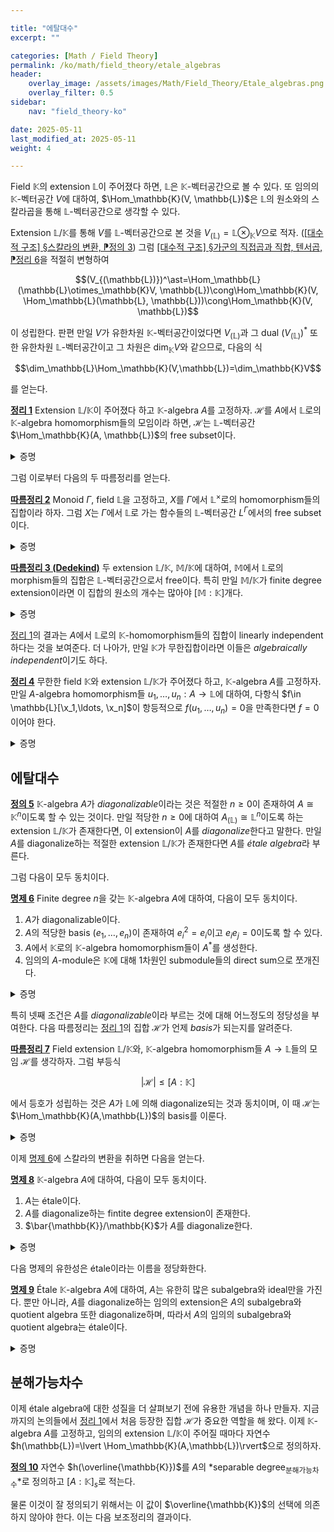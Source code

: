 ```yaml
---

title: "에탈대수"
excerpt: ""

categories: [Math / Field Theory]
permalink: /ko/math/field_theory/etale_algebras
header:
    overlay_image: /assets/images/Math/Field_Theory/Etale_algebras.png
    overlay_filter: 0.5
sidebar: 
    nav: "field_theory-ko"

date: 2025-05-11
last_modified_at: 2025-05-11
weight: 4

---
```


Field $\mathbb{K}$의 extension $\mathbb{L}$이 주어졌다 하면, $\mathbb{L}$은 $\mathbb{K}$-벡터공간으로 볼 수 있다. 또 임의의 $\mathbb{K}$-벡터공간 $V$에 대하여, $\Hom_\mathbb{K}(V, \mathbb{L})$은 $\mathbb{L}$의 원소와의 스칼라곱을 통해 $\mathbb{L}$-벡터공간으로 생각할 수 있다. 

Extension $\mathbb{L}/\mathbb{K}$를 통해 $V$를 $\mathbb{L}$-벡터공간으로 본 것을 $V_{(\mathbb{L})}=\mathbb{L}\otimes_\mathbb{K}V$으로 적자. ([\[대수적 구조\] §스칼라의 변환, ⁋정의 3](/ko/math/algebraic_structures/change_of_base_ring#def3)) 그럼 [\[대수적 구조\] §가군의 직접곱과 직합, 텐서곱, ⁋정리 6](/ko/math/algebraic_structures/operations_of_modules#thm6)을 적절히 변형하여

$$(V_{(\mathbb{L})})^\ast=\Hom_\mathbb{L}(\mathbb{L}\otimes_\mathbb{K}V, \mathbb{L})\cong\Hom_\mathbb{K}(V, \Hom_\mathbb{L}(\mathbb{L}, \mathbb{L}))\cong\Hom_\mathbb{K}(V, \mathbb{L})$$

이 성립한다. 판편 만일 $V$가 유한차원 $\mathbb{K}$-벡터공간이었다면 $V_{(\mathbb{L})}$과 그 dual $(V_{(\mathbb{L})})^\ast$ 또한 유한차원 $\mathbb{L}$-벡터공간이고 그 차원은 $\dim_\mathbb{K}V$와 같으므로, 다음의 식

$$\dim_\mathbb{L}\Hom_\mathbb{K}(V,\mathbb{L})=\dim_\mathbb{K}V$$

를 얻는다. 

<div class="proposition" markdown="1">

<ins id="thm1">**정리 1**</ins> Extension $\mathbb{L}/\mathbb{K}$이 주어졌다 하고 $\mathbb{K}$-algebra $A$를 고정하자. $\mathscr{H}$를 $A$에서 $\mathbb{L}$로의 $\mathbb{K}$-algebra  homomorphism들의 모임이라 하면, $\mathscr{H}$는 $\mathbb{L}$-벡터공간 $\Hom_\mathbb{K}(A, \mathbb{L})$의 free subset이다. 

</div>
<details class="proof" markdown="1">
<summary>증명</summary>

즉, $\mathscr{H}$의 임의의 유한한 부분집합 $\\{u_1,\ldots, u_n\\}$이 반드시 linearly independent임을 보이면 충분하다. $n$에 대한 귀납법을 사용한다. $n=0$인 경우는 자명하므로, $n \geq 1$이라고 하자.

$\mathscr{H}$의 원소들 $u_1,\ldots, u_n$에 대하여, $\mathbb{L}$의 원소들 $\alpha_1,\ldots,\alpha_n$이 다음의 식

$$\sum_{i=1}^{n} \alpha_i u_i = 0$$

을 만족한다 하자. 그럼 $x,y\in A$에 대해 다음의 계산

$$\sum_{i=1}^{n-1} \alpha_i([u_i(x) - u_n(x)) u_i(y) = \sum_{i=1}^{n} \alpha_i u_i(xy) - u_n(x) \sum_{i=1}^{n} \alpha_i u_i(y) = 0$$

으로부터 

$$\sum_{i=1}^{n-1} \alpha_i(u_i(x) - u_n(x)) u_i = 0$$

임을 안다. 이제 귀납적 가정으로부터, 위의 식의 계수부분에 해당하는 $\alpha_i(u_i(x)-u_n(x))$들이 모두 $0$이어야 함을 안다. 그런데 $u_1,\ldots, u_n$은 모두 서로 다른 원소들이고, 따라서 이것이 $x$의 값에 무관하게 항등적으로 $0$이기 위해서는 $\alpha_i=0$이 모든 $i=1,\ldots, n-1$에 대해 성립해야 한다. 이를 다시 가정의 식에 대입하면 $\alpha_n$ 또한 $0$이어야 함을 안다. 

</details>

그럼 이로부터 다음의 두 따름정리를 얻는다. 

<div class="proposition" markdown="1">

<ins id="cor2">**따름정리 2**</ins>  Monoid $\Gamma$, field $\mathbb{L}$을 고정하고, $X$를 $\Gamma$에서 $\mathbb{L}^\times$로의 homomorphism들의 집합이라 하자. 그럼 $X$는 $\Gamma$에서 $\mathbb{L}$로 가는 함수들의 $\mathbb{L}$-벡터공간 $L^\Gamma$에서의 free subset이다. 

</div>
<details class="proof" markdown="1">
<summary>증명</summary>  

Monoid algebra $A=L\Gamma$를 생각하고, canonical basis $(e\_\gamma)\_{\gamma\in\Gamma}$를 생각하자. 

그럼 [\[대수적 구조\] §대수, ⁋명제 6](/ko/math/algebraic_structures/algebras)의 일반화를 통해 $X$와 $\Hom_\mathbb{L}(A,\mathbb{L})$ 사이의 bijection이 존재하므로 주장은 [정리 1](#thm1)로부터 바로 따라나온다. 

</details>

<div class="proposition" markdown="1">

<ins id="cor3">**따름정리 3 (Dedekind)**</ins> 두 extension $\mathbb{L}/\mathbb{K}$, $\mathbb{M}/\mathbb{K}$에 대하여, $\mathbb{M}$에서 $\mathbb{L}$로의 morphism들의 집합은 $\mathbb{L}$-벡터공간으로서 free이다. 특히 만일 $\mathbb{M}/\mathbb{K}$가 finite degree extension이라면 이 집합의 원소의 개수는 많아야 $[\mathbb{M}:\mathbb{K}]$개다.

</div>
<details class="proof" markdown="1">
<summary>증명</summary>

$A=\mathbb{M}$으로 두고 [정리 1](#thm1)을 사용하면 된다. 둘째 주장은 $\Hom_\mathbb{K}(\mathbb{M},\mathbb{L})$이 $\mathbb{L}$-벡터공간으로서 $[\mathbb{M}:\mathbb{K}]$차원이기 때문에 당연하다. 

</details>

[정리 1](#thm1)의 결과는 $A$에서 $\mathbb{L}$로의 $\mathbb{K}$-homomorphism들의 집합이 linearly independent하다는 것을 보여준다. 더 나아가, 만일 $\mathbb{K}$가 무한집합이라면 이들은 *algebraically independent*이기도 하다. 

<div class="proposition" markdown="1">

<ins id="thm4">**정리 4**</ins> 무한한 field $\mathbb{K}$와 extension $\mathbb{L}/\mathbb{K}$가 주어졌다 하고, $\mathbb{K}$-algebra $A$를 고정하자. 만일 $A$-algebra homomorphism들 $u_1,\ldots, u_n:A \rightarrow \mathbb{L}$에 대하여, 다항식 $f\in \mathbb{L}[\x_1,\ldots, \x_n]$이 항등적으로 $f(u_1,\ldots, u_n)=0$을 만족한다면 $f=0$이어야 한다.

</div>
<details class="proof" markdown="1">
<summary>증명</summary>

$(u_1(x), \dots, u_n(x))$의 꼴을 가지는 $\mathbb{L}^n$의 부분집합을 $B$라 하자. 그럼 [정리 1](#thm1)로부터 우리는 

$$\sum_{i=1}^n\alpha_i u_i(x)=0$$

을 모든 $x\in A$에 대해 만족하는 $\alpha_1,\ldots, \alpha_n$은 존재하지 않음을 안다. 바꿔 말하면, bilinear pairing $B\times \mathbb{L}^n \rightarrow \mathbb{L}$을 

$$\bigl((u_1(x),\cdots, u_n(x)), (\alpha_1,\ldots, \alpha_n)\bigr) \mapsto \sum_{i=1}^n \alpha_iu_i(x)$$

으로 정의한다면 이것이 유도하는 $\mathbb{L}^n\rightarrow B^\ast$가 injective이고, 이로부터 $B$가 $\mathbb{L}$을 생성해야 하는 것을 안다. 따라서, $n\times n$ 행렬 $(u_i(a_j))$이 invertible이도록 하는 $a_j\in A$들이 존재한다. 

이제 다항식 $g \in \mathbb{L}[\y_1,\ldots, \y_n}$을 다음의 식

$$g(\y_1, \ldots, \_n) = f\left( \sum_{j=1}^n u_1(a_j)y_j, \ldots, \sum_{j=1}^n u_n(a_j)\y'_j \right)$$

으로 정의하자. 여기에 임의의 원소들 $y_i\in \mathbb{K}$들을 대입하고, $x=\sum_{i=1}^n a_iy_i$라 하면 

$$g(y_1, \dots, y_n) = f(u_1(x), \dots, u_n(x)) = 0$$

이고, $f$의 가정으로부터 우리는 $g(y_1,\ldots, y_n)=0$이어야 함을 안다. 이제 $\mathbb{K}$는 무한집합이므로 $g$는 항등적으로 $0$이어야만 하고, $(u_i(a_j))$의 역행렬을 $(v_{ij})$라 하면

$$f(\x_1,\ldots, \x_n)=g\left(\sum_{j=1}^n b_{1j}\x_j, \dots, \sum_{j=1}^n b_{nj}\x_j \right)$$

이므로 $f$도 항등적으로 $0$이다.

</details>

## 에탈대수

<div class="definition" markdown="1">

<ins id="def5">**정의 5**</ins> $\mathbb{K}$-algebra $A$가 *diagonalizable*이라는 것은 적절한 $n\geq 0$이 존재하여 $A\cong \mathbb{K}^n$이도록 할 수 있는 것이다. 만일 적당한 $n\geq 0$에 대하여 $A_{(\mathbb{L})}\cong \mathbb{L}^n$이도록 하는 extension $\mathbb{L}/\mathbb{K}$가 존재한다면, 이 extension이 $A$를 *diagonalize*한다고 말한다. 만일 $A$를 diagonalize하는 적절한 extension $\mathbb{L}/\mathbb{K}$가 존재한다면 $A$를 *étale algebra*라 부른다. 

</div>

그럼 다음이 모두 동치이다.

<div class="proposition" markdown="1">

<ins id="prop6">**명제 6**</ins> Finite degree $n$을 갖는 $\mathbb{K}$-algebra $A$에 대하여, 다음이 모두 동치이다. 

1. $A$가 diagonalizable이다. 
2. $A$의 적당한 basis $(e_1,\ldots, e_n)$이 존재하여 $e_i^2=e_i$이고 $e_ie_j=0$이도록 할 수 있다. 
3. $A$에서 $\mathbb{K}$로의 $\mathbb{K}$-algebra homomorphism들이 $A^\ast$를 생성한다. 
4. 임의의 $A$-module은 $\mathbb{K}$에 대해 1차원인 submodule들의 direct sum으로 쪼개진다. 

</div>
<details class="proof" markdown="1">
<summary>증명</summary>

처음 두 조건이 동치인 것은 $\mathbb{K}^n$ 위에 정의된 곱셈구조에서 바로 따라나온다. 한편 $\mathbb{K}^n$에서 $\mathbb{K}$로의 $n$개의 projection들이 $\mathbb{K}$-algebra homomorphism이므로 이들 조건은 셋째 조건을 함의한다.

거꾸로 셋째 조건이 성립한다 하고, $A^\ast$의 basis $u_1,\ldots, u_n$을 택하자. 그럼 $x\mapsto (u_i(x))$가 $A$에서 $\mathbb{K}^n$으로의 $\mathbb{K}$-algebra isomorphism인 것을 보일 수 있으므로 앞선 세 개의 조건이 모두 동치이다.

이제 넷째 조건의 동치를 보여야 한다. 이를 위해 둘째 조건이 성립한다 가정하고, 임의의 $A$-module $M$을 하나 택하자. 그럼 $x\mapsto e_ix$로 정의된 $M$의 $A$-endomorphism을 생각하면, $M$은 $e_iM$들의 direct sum이고 이로부터 넷째 조건이 나온다. 거꾸로 넷째 조건이 성립한다 가정하면 특별히 $A$ 자기자신을 1차원 $\mathbb{K}$-벡터공간들의 internal direct sum으로 쓸 수 있고, 이 때의 basis가 둘째 동치의 조건을 만족하는 것을 확인할 수 있다. 

</details>

특히 넷째 조건은 $A$를 *diagonalizable*이라 부르는 것에 대해 어느정도의 정당성을 부여한다. 다음 따름정리는 [정리 1](#thm1)의 집합 $\mathscr{H}$가 언제 *basis*가 되는지를 알려준다. 

<div class="proposition" markdown="1">

<ins id="cor7">**따름정리 7**</ins> Field extension $\mathbb{L}/\mathbb{K}$와, $\mathbb{K}$-algebra homomorphism들 $A \rightarrow \mathbb{L}$들의 모임 $\mathscr{H}$를 생각하자. 그럼 부등식 

$$\lvert \mathscr{H}\rvert \leq [A:\mathbb{K}]$$

에서 등호가 성립하는 것은 $A$가 $\mathbb{L}$에 의해 diagonalize되는 것과 동치이며, 이 때 $\mathscr{H}$는 $\Hom_\mathbb{K}(A,\mathbb{L})$의 basis를 이룬다. 

</div>

<details class="proof" markdown="1">
<summary>증명</summary>  

우리는 이미 $\dim_\mathbb{L}\Hom_\mathbb{K}(A,\mathbb{L})=\dim_\mathbb{K}A$임을 알고 있으며, [정리 1](#thm1)에 의해 $\mathscr{H}$는 $\Hom_\mathbb{K}(A,\mathbb{L})$의 free subset임을 안다. 따라서, 주장의 부등식이 성립하는 것이 자명하며, 등호는 오직 $\mathscr{H}$가 $\Hom_\mathbb{K}(A,\mathbb{L})$의 basis일 때 성립한다. 

한편 $\mathbb{L}$-vector space isomorphism $\Hom_\mathbb{K}(A,\mathbb{L}) \rightarrow (A_{(\mathbb{L})})^\ast$는 집합 $\mathscr{H}$를 algebra homomorphism $A_{(\mathbb{L})} \rightarrow \mathbb{L}$들의 집합 $\mathscr{H}\_\mathbb{L}$으로 보낸다. 이제 [명제 6](#prop6)의 셋째 동치조건에 의하여 이 집합 $\mathbb{H}_\mathbb{L}$이 $(A_{(\mathbb{L})})^\ast$를 생성하는 것이 $A$가 $\mathbb{L}$에 의해 diagonalize되는 것과 동치이므로 원하는 결과를 얻는다. 

</details>

이제 [명제 6](#prop6)에 스칼라의 변환을 취하면 다음을 얻는다. 

<div class="proposition" markdown="1">

<ins id="prop8">**명제 8**</ins> $\mathbb{K}$-algebra $A$에 대하여, 다음이 모두 동치이다. 

1. $A$는 étale이다.  
2. $A$를 diagonalize하는 fintite degree extension이 존재한다.  
3. $\bar{\mathbb{K}}/\mathbb{K}$가 $A$를 diagonalize한다.
</div>

<details class="proof" markdown="1">
<summary>증명</summary>  

우선 첫째 조건을 가정하고, $n=[A:\mathbb{K}]$라 하고 $\mathbb{L}/\mathbb{K}$가 $A$를 diagonalize한다 가정하자. 그럼 [따름정리 7](#cor7)에 의해 $\mathscr{H}$의 크기가 $n$이다. 한편 임의의 $u\in \mathscr{H}$에 대하여 $[u(A):\mathbb{K}]\leq n$임이 자명하고, 따라서 $\mathscr{H}$의 원소들의 image들로 생성된 $\mathbb{L}$의 subextension $\mathbb{L}'$이 $\mathbb{K}$에 대해 finite degree이다. 이제 $A$에서 $\mathbb{L}'$로의 서로 다른 homomorphism들은 $n$개 존재하므로, 다시 [따름정리 7](#cor7)에 의해 $\mathbb{L}'$이 $A$를 diagonalize한다. 

이제 둘째 조건이 셋째 조건을 함의하는 것은 임의의 finite degree extension $\mathbb{L}/\mathbb{K}$는 $\bar{\mathbb{K}}$의 subextension으로 볼 수 있다는 것으로부터 바로 나오고, 셋째 조건이 첫째 조건을 함의하는 것은 그냥 정의이다. 

</details>

다음 명제의 유한성은 étale이라는 이름을 정당화한다. 

<div class="proposition" markdown="1">

<ins id="prop9">**명제 9**</ins> Étale $\mathbb{K}$-algebra $A$에 대하여, $A$는 유한히 많은 subalgebra와 ideal만을 가진다. 뿐만 아니라, $A$를 diagonalize하는 임의의 extension은 $A$의 subalgebra와 quotient algebra 또한 diagonalize하며, 따라서 $A$의 임의의 subalgebra와 quotient algebra는 étale이다. 
</div>

<details class="proof" markdown="1">
<summary>증명</summary>  

$\mathbb{K}^n$이 오직 유한개의 subalgebra와 ideal만을 가지며, 이들의 subalgebra와 quotient algebra가 diagonalizable인 것만 보이면 충분하다. 

$\mathbb{K}^n$의 canonical basis를 $(e_1, \dots, e_n)$이라 하고, $\mathbb{K}^n$의 subalgebra $A$에 대하여 projection map들 $\mathbb{K}^n \rightarrow \mathbb{K}$를 $A$로 restrict한 것들을 $v_1,\ldots, v_n$이라 하자. 그럼 이들의 kernel의 교집합은 $0$이므로, $v_i$들은 ($\mathbb{K}$-벡터공간으로서) $A^\ast$를 생성하며 따라서 $A$는 diagonalizable이다. 

따라서 $A$의 임의의 subalgebra 또한 diagonalizable이므로, 우리는 $A$의 임의의 subalgebra가 주어질 때마다 [명제 6](#prop6)의 둘째 조건을 만족하는 basis를 찾을 수 있어야만 한다. 그런데 $\mathbb{K}^n$의 idempotent들은 정확히 $\\{1,\ldots, n\\}$의 부분집합 $I$에 대하여 $e_I=\sum_{i\in I} e_i$의 꼴로 나타나는 것들 뿐이고, 이들은 $e_Ie_J=e_{I\cap J}$를 만족한다. 즉, 둘째 조건을 만족하는 idempotent들의 쌍은 많아봐야 $\\{1,\ldots, n\\}$의 partition의 개수만큼이고 따라서 $A$의 임의의 subalgebra는 유한히 많다. 

비슷하게, $\mathfrak{a}_I$를 $(e_i)\_{i\in I}$들을 basis로 갖는 $\mathbb{K}$의 부분공간이라 하면 ideal의 유한성을 보일 수 있으며 $\mathbb{K}^n/\mathfrak{a}_I$의 diagonalizability 또한 [명제 6](#prop6)으로 보일 수 있다.

</details>

## 분해가능차수

이제 étale algebra에 대한 성질을 더 살펴보기 전에 유용한 개념을 하나 만들자. 지금까지의 논의들에서 [정리 1](#thm1)에서 처음 등장한 집합 $\mathscr{H}$가 중요한 역할을 해 왔다. 이제 $\mathbb{K}$-algebra $A$를 고정하고, 임의의 extension $\mathbb{L}/\mathbb{K}$이 주어질 때마다 자연수 $h(\mathbb{L})=\lvert \Hom_\mathbb{K}(A,\mathbb{L})\rvert$으로 정의하자. 

<div class="definition" markdown="1">

<ins id="def10">**정의 10**</ins> 자연수 $h(\overline{\mathbb{K}})$를 $A$의 *separable degree<sub>분해가능차수</sub>*로 정의하고 $[A:\mathbb{K}]_s$로 적는다. 

</div>

물론 이것이 잘 정의되기 위해서는 이 값이 $\overline{\mathbb{K}}$의 선택에 의존하지 않아야 한다. 이는 다음 보조정리의 결과이다. 